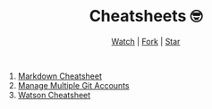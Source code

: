 
<div align="center">
  <br>
  <h1>Cheatsheets  🤓</h1>
  <p><a href="https://github.com/hongmei-codes/cheatsheet-collection/subscription">Watch</a> | <a href="https://github.com/hongmei-codes/cheatsheet-collection/fork">Fork</a> | <a href="https://github.com/hongmei-codes/cheatsheet-collection">Star</a></p>
</div>
<br>


1. [Markdown Cheatsheet](https://github.com/hongmei-codes/cheetsheet-collection/blob/master/markdown.md)
2. [Manage Multiple Git Accounts](https://github.com/hongmei-codes/cheatsheet-collection/blob/master/git-profiles.md)
3. [Watson Cheatsheet](https://github.com/hongmei-codes/cheetsheet-collection/blob/master/watson.md)
